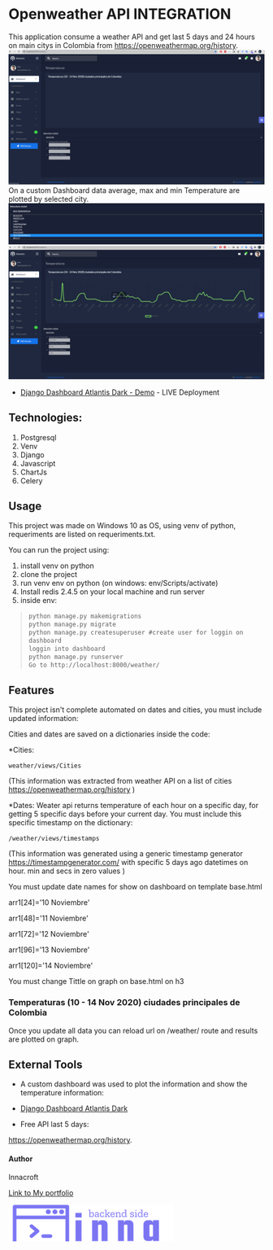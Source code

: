 
  
# Openweather API INTEGRATION

This application consume a weather API and get last 5 days and 24 hours on main citys in Colombia from https://openweathermap.org/history.
![](https://github.com/innacroft/weather-repo/blob/master/main.PNG)
On a custom Dashboard data average, max and min Temperature are plotted by selected city.
![](https://github.com/innacroft/weather-repo/blob/master/select.PNG)
![](https://github.com/innacroft/weather-repo/blob/master/selected.PNG)


  

- [Django Dashboard Atlantis Dark - Demo](https://django-dashboard-atlantis-dark.appseed.us/) - LIVE Deployment
 
  

## Technologies:

1. Postgresql
2. Venv
3. Django
4. Javascript
5. ChartJs
6. Celery

    

## Usage

This project was made on Windows 10 as OS, using venv of python, requeriments are listed on requeriments.txt.

You can run the project using:

  

 1. install venv on python
 2.  clone the project
 3.  run venv env on python (on windows: env/Scripts/activate)
 4. Install redis 2.4.5 on your local machine and run server
 5. inside env:

>     python manage.py makemigrations
>     python manage.py migrate
>     python manage.py createsuperuser #create user for loggin on dashboard
>     loggin into dashboard
>     python manage.py runserver
>     Go to http://localhost:8000/weather/

  

## Features

This project isn't complete automated on dates and cities, you must include updated information:

Cities and dates are saved on a dictionaries inside the code:

*Cities:

    weather/views/Cities

 (This information was extracted from weather API on a list of cities https://openweathermap.org/history )

*Dates: Weater api returns temperature of each hour on a specific day, for getting 5 specific days before your current day. You must include this specific timestamp on the dictionary:

    /weather/views/timestamps

 (This information was generated using a generic timestamp generator https://timestampgenerator.com/ with specific 5 days ago datetimes on hour. min and secs in zero values )

You must update date names for show on dashboard on template base.html

arr1[24]='10 Noviembre'

arr1[48]='11 Noviembre'

arr1[72]='12 Noviembre'

arr1[96]='13 Noviembre'

arr1[120]='14 Noviembre'

You must change Tittle on graph on base.html on h3 
    <h3>Temperaturas (10 - 14 Nov 2020) ciudades principales de Colombia </h3></div>

Once you update all data you can reload url on /weather/ route and results are plotted on graph.

  

## External Tools

  

- A custom dashboard was used to plot the information and show the temperature information:

- [Django Dashboard Atlantis Dark](https://appseed.us/admin-dashboards/django-dashboard-atlantis-dark)

- Free API last 5 days:

https://openweathermap.org/history.

#### Author

Innacroft

[Link to My portfolio](https://innacroft.github.io/portfolio/)<br>

![](https://github.com/innacroft/portfolio/blob/gh-pages/images/back_inna.png)

